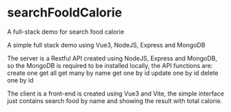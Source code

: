 # searchFooldCalorie
A full-stack demo for search food calorie

A simple full stack demo using Vue3, NodeJS, Express and MongoDB

The server is a Restful API created using NodeJS, Express and MongoDB, so the MongoDB is required to be installed locally, the API functions are: create one get all get many by name get one by id update one by id delete one by id

The client is a front-end is created using Vue3 and Vite, the simple interface just contains search food by name and showing the result with total calorie.
